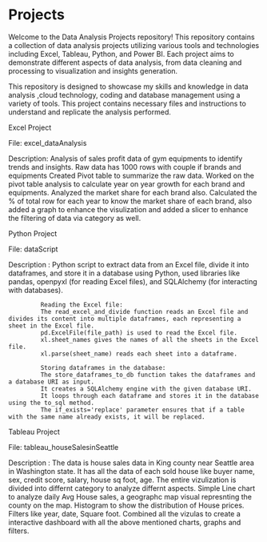 # Projects

Welcome to the Data Analysis Projects repository! This repository contains a collection of data analysis projects utilizing various tools and technologies including Excel, Tableau, Python, and Power BI.
Each project aims to demonstrate different aspects of data analysis, from data cleaning and processing to visualization and insights generation.

This repository is designed to showcase my skills and knowledge in data analysis ,cloud technology, coding and database management using a variety of tools. This project contains necessary files and instructions to understand and replicate the analysis performed.

Excel Project

File: excel_dataAnalysis

Description: Analysis of sales profit data of gym equipments to identify trends and insights. 
             Raw data has 1000 rows with couple if brands and equipments 
             Created Pivot table  to summarize the raw data. Worked on the pivot table analysis to calculate year on year growth for each brand and equipments.
             Analyzed the market share for each brand also. Calculated the %  of total  row for each year to know the market share of each brand, also added a graph to enhance the visulization and added a slicer to enhance the filtering of data via category as well.


Python Project

File: dataScript

Description : Python script to extract data from an Excel file, divide it into dataframes, and store it in a database using Python, used libraries like pandas, openpyxl (for reading Excel files), and SQLAlchemy (for interacting with databases).

             Reading the Excel file:
             The read_excel_and_divide function reads an Excel file and divides its content into multiple dataframes, each representing a sheet in the Excel file.
             pd.ExcelFile(file_path) is used to read the Excel file.
             xl.sheet_names gives the names of all the sheets in the Excel file.
             xl.parse(sheet_name) reads each sheet into a dataframe.
            
             Storing dataframes in the database:
             The store_dataframes_to_db function takes the dataframes and a database URI as input.
             It creates a SQLAlchemy engine with the given database URI.
             It loops through each dataframe and stores it in the database using the to_sql method.
             The if_exists='replace' parameter ensures that if a table with the same name already exists, it will be replaced.


Tableau Project

File: tableau_houseSalesinSeattle

Description : The data is house sales data in King county near Seattle area in Washington state. It has all the data of each sold house like buyer name, sex, credit score, salary, house sq foot, age. 
              The entire vizulization is divided into differnt category to analyze differnt aspects.
              Simple Line chart to analyze daily Avg House sales, a geographc map visual represnting the county on the map.
              Histogram to show the distribution of House prices. Filters like year, date, Square foot.
              Combined all the vizulas to create a interactive dashboard with all the above mentioned charts, graphs and filters.
             
